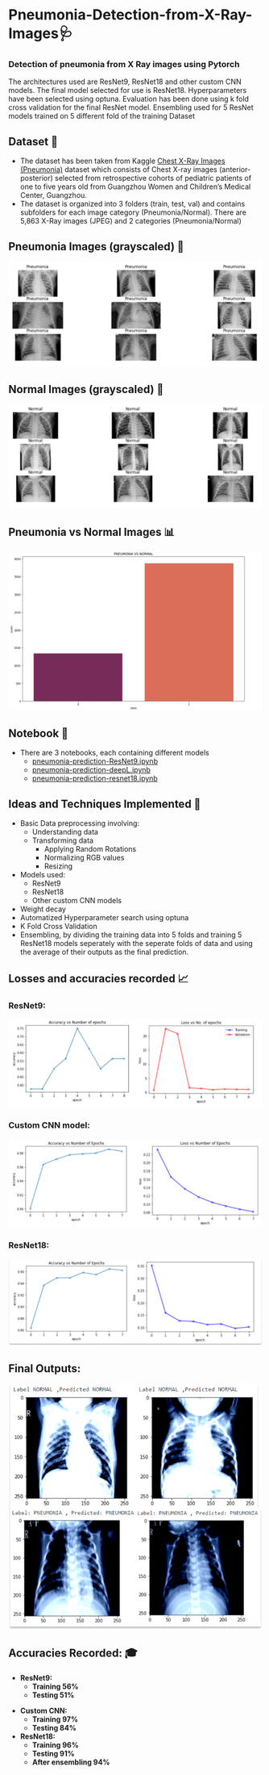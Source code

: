# Pneumonia-Detection-from-X-Ray-Images🩺
### Detection of pneumonia from X Ray images using Pytorch 

The architectures used are ResNet9, ResNet18 and other custom CNN models. The final model selected for use is ResNet18. Hyperparameters have been selected using optuna. Evaluation has been done using k fold cross validation for the final ResNet model. Ensembling used for 5 ResNet models trained on 5 different fold of the training Dataset

## Dataset 📂

- The dataset has been taken from Kaggle [Chest X-Ray Images (Pneumonia)](https://www.kaggle.com/datasets/paultimothymooney/chest-xray-pneumonia) dataset which consists of Chest X-ray images (anterior-posterior) selected from retrospective cohorts of pediatric patients of one to five years old from Guangzhou Women and Children’s Medical Center, Guangzhou. 
- The dataset is organized into 3 folders (train, test, val) and contains subfolders for each image category (Pneumonia/Normal). There are 5,863 X-Ray images (JPEG) and 2 categories (Pneumonia/Normal)

## Pneumonia Images (grayscaled) 🔬


![pneumonia images](/assets/pneumonia.PNG)


## Normal Images (grayscaled) 🔬


![Normal images](/assets/normal.png)


## Pneumonia vs Normal Images 📊

![Pneumonia vs Normal](/assets/pneumoniavsnormal.png)

## Notebook 📙

- There are 3 notebooks, each containing different models
  - [pneumonia-prediction-ResNet9.ipynb](https://github.com/rigvedrs/Pneumonia-Detection-from-X-Ray-Images/blob/main/pneumonia-x-ray-ResNet9.ipynb)
  - [pneumonia-prediction-deepL.ipynb](https://github.com/rigvedrs/Pneumonia-Detection-from-X-Ray-Images/blob/main/pneumonia-prediction-deepL.ipynb)
  - [pneumonia-prediction-resnet18.ipynb](https://github.com/rigvedrs/Pneumonia-Detection-from-X-Ray-Images/blob/main/pneumonia-resnet18.ipynb)

## Ideas and Techniques Implemented 💭

- Basic Data preprocessing involving:
  -  Understanding data 
  -  Transforming data 
     - Applying Random Rotations  
     - Normalizing RGB values
     - Resizing
- Models used:
  - ResNet9
  - ResNet18
  - Other custom CNN models
- Weight decay
- Automatized Hyperparameter search using optuna
- K Fold Cross Validation
- Ensembling, by dividing the training data into 5 folds and training 5 ResNet18 models seperately with the seperate folds of data and using the average of their outputs as the final prediction.

## Losses and accuracies recorded 📈

### ResNet9:

![ResNet9](/assets/ResNet9.png)

### Custom CNN model:

![Custom](/assets/custom.png)

### ResNet18:

![ResNet18](/assets/ResNet18.png)


## Final Outputs:

![output](/assets/output.png)

## Accuracies Recorded: 🎓
<h4>
<ul>
  <li>ResNet9:
    <ul>
      <li>Training 56%</li>
      <li>Testing 51%</li>
    </ul>
  </li>
  </ul>
  <ul>
  <li>Custom CNN:
    <ul>
      <li>Training 97%</li>
      <li>Testing 84%</li>
    </ul>
  </li>
  <li>ResNet18:
    <ul>
      <li>Training 96%</li>
      <li>Testing 91%</li>
      <li>After ensembling 94%</li>
    </ul>
  </li>
</ul>
</h4>
